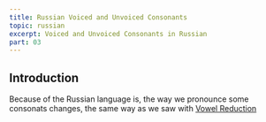 ```yaml
---
title: Russian Voiced and Unvoiced Consonants
topic: russian
excerpt: Voiced and Unvoiced Consonants in Russian
part: 03
---
```


## Introduction

Because of the Russian language is, the way we pronounce some consonats changes, the same way as we saw with [Vowel Reduction](/russian/vowel-reduction)
